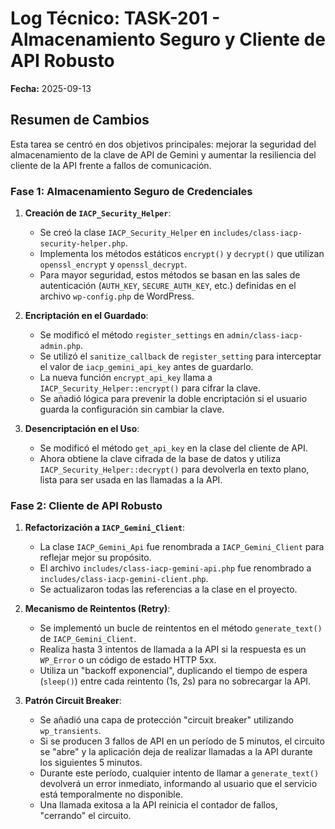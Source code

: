 # Log Técnico: TASK-201 - Almacenamiento Seguro y Cliente de API Robusto

**Fecha:** 2025-09-13

## Resumen de Cambios

Esta tarea se centró en dos objetivos principales: mejorar la seguridad del almacenamiento de la clave de API de Gemini y aumentar la resiliencia del cliente de la API frente a fallos de comunicación.

### Fase 1: Almacenamiento Seguro de Credenciales

1.  **Creación de `IACP_Security_Helper`**:
    *   Se creó la clase `IACP_Security_Helper` en `includes/class-iacp-security-helper.php`.
    *   Implementa los métodos estáticos `encrypt()` y `decrypt()` que utilizan `openssl_encrypt` y `openssl_decrypt`.
    *   Para mayor seguridad, estos métodos se basan en las sales de autenticación (`AUTH_KEY`, `SECURE_AUTH_KEY`, etc.) definidas en el archivo `wp-config.php` de WordPress.

2.  **Encriptación en el Guardado**:
    *   Se modificó el método `register_settings` en `admin/class-iacp-admin.php`.
    *   Se utilizó el `sanitize_callback` de `register_setting` para interceptar el valor de `iacp_gemini_api_key` antes de guardarlo.
    *   La nueva función `encrypt_api_key` llama a `IACP_Security_Helper::encrypt()` para cifrar la clave.
    *   Se añadió lógica para prevenir la doble encriptación si el usuario guarda la configuración sin cambiar la clave.

3.  **Desencriptación en el Uso**:
    *   Se modificó el método `get_api_key` en la clase del cliente de API.
    *   Ahora obtiene la clave cifrada de la base de datos y utiliza `IACP_Security_Helper::decrypt()` para devolverla en texto plano, lista para ser usada en las llamadas a la API.

### Fase 2: Cliente de API Robusto

1.  **Refactorización a `IACP_Gemini_Client`**:
    *   La clase `IACP_Gemini_Api` fue renombrada a `IACP_Gemini_Client` para reflejar mejor su propósito.
    *   El archivo `includes/class-iacp-gemini-api.php` fue renombrado a `includes/class-iacp-gemini-client.php`.
    *   Se actualizaron todas las referencias a la clase en el proyecto.

2.  **Mecanismo de Reintentos (Retry)**:
    *   Se implementó un bucle de reintentos en el método `generate_text()` de `IACP_Gemini_Client`.
    *   Realiza hasta 3 intentos de llamada a la API si la respuesta es un `WP_Error` o un código de estado HTTP 5xx.
    *   Utiliza un "backoff exponencial", duplicando el tiempo de espera (`sleep()`) entre cada reintento (1s, 2s) para no sobrecargar la API.

3.  **Patrón Circuit Breaker**:
    *   Se añadió una capa de protección "circuit breaker" utilizando `wp_transients`.
    *   Si se producen 3 fallos de API en un período de 5 minutos, el circuito se "abre" y la aplicación deja de realizar llamadas a la API durante los siguientes 5 minutos.
    *   Durante este período, cualquier intento de llamar a `generate_text()` devolverá un error inmediato, informando al usuario que el servicio está temporalmente no disponible.
    *   Una llamada exitosa a la API reinicia el contador de fallos, "cerrando" el circuito.
